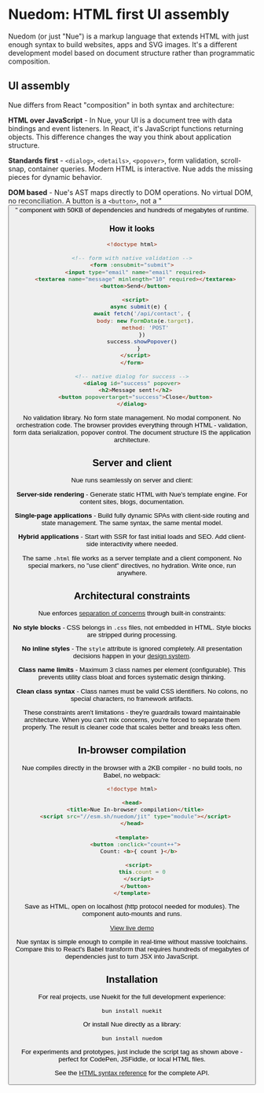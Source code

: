 
# **Nuedom:** HTML first UI assembly
Nuedom (or just "Nue") is a markup language that extends HTML with just enough syntax to build websites, apps and SVG images. It's a different development model based on document structure rather than programmatic composition.

## UI assembly
Nue differs from React "composition" in both syntax and architecture:

**HTML over JavaScript** - In Nue, your UI is a document tree with data bindings and event listeners. In React, it's JavaScript functions returning objects. This difference changes the way you think about application structure.

**Standards first** - `<dialog>`, `<details>`, `<popover>`, form validation, scroll-snap, container queries. Modern HTML is interactive. Nue adds the missing pieces for dynamic behavior.

**DOM based** - Nue's AST maps directly to DOM operations. No virtual DOM, no reconciliation. A button is a `<button>`, not a "<Button>" component with 50KB of dependencies and hundreds of megabytes of runtime.

### How it looks

```html
<!doctype html>

<!-- form with native validation -->
<form :onsubmit="submit">
  <input type="email" name="email" required>
  <textarea name="message" minlength="10" required></textarea>
  <button>Send</button>

  <script>
    async submit(e) {
      await fetch('/api/contact', {
        body: new FormData(e.target),
        method: 'POST'
      })
      success.showPopover()
    }
  </script>
</form>

<!-- native dialog for success -->
<dialog id="success" popover>
  <h2>Message sent!</h2>
  <button popovertarget="success">Close</button>
</dialog>
```

No validation library. No form state management. No modal component. No orchestration code. The browser provides everything through HTML - validation, form data serialization, popover control. The document structure IS the application architecture.

## Server and client
Nue runs seamlessly on server and client:

**Server-side rendering** - Generate static HTML with Nue's template engine. For content sites, blogs, documentation.

**Single-page applications** - Build fully dynamic SPAs with client-side routing and state management. The same syntax, the same mental model.

**Hybrid applications** - Start with SSR for fast initial loads and SEO. Add client-side interactivity where needed.

The same `.html` file works as a server template and a client component. No special markers, no "use client" directives, no hydration. Write once, run anywhere.

## Architectural constraints
Nue enforces [separation of concerns](/docs/separation-of-concerns) through built-in constraints:

**No style blocks** - CSS belongs in `.css` files, not embedded in HTML. Style blocks are stripped during processing.

**No inline styles** - The `style` attribute is ignored completely. All presentation decisions happen in your [design system](/docs/design-systems).

**Class name limits** - Maximum 3 class names per element (configurable). This prevents utility class bloat and forces systematic design thinking.

**Clean class syntax** - Class names must be valid CSS identifiers. No colons, no special characters, no framework artifacts.

These constraints aren't limitations - they're guardrails toward maintainable architecture. When you can't mix concerns, you're forced to separate them properly. The result is cleaner code that scales better and breaks less often.

## In-browser compilation
Nue compiles directly in the browser with a 2KB compiler - no build tools, no Babel, no webpack:

```html
<!doctype html>

<head>
  <title>Nue In-browser compilation</title>
  <script src="//esm.sh/nuedom/jit" type="module"></script>
</head>

<template>
  <button :onclick="count++">
    Count: <b>{ count }</b>

    <script>
      this.count = 0
    </script>
  </button>
</template>
```

Save as HTML, open on localhost (http protocol needed for modules). The component auto-mounts and runs.

[View live demo](/docs/examples/nue-counter)

Nue syntax is simple enough to compile in real-time without massive toolchains. Compare this to React's Babel transform that requires hundreds of megabytes of dependencies just to turn JSX into JavaScript.

## Installation
For real projects, use Nuekit for the full development experience:

```bash
bun install nuekit
```

Or install Nue directly as a library:

```bash
bun install nuedom
```

For experiments and prototypes, just include the script tag as shown above - perfect for CodePen, JSFiddle, or local HTML files.

See the [HTML syntax reference](/docs/html-syntax) for the complete API.

